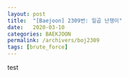 ```yaml
---
layout: post
title:  "[Baejoon] 2309번: 일곱 난쟁이"
date:   2020-03-10
categories: BAEKJOON
permalink: /archivers/boj2309
tags: [brute_force]
---
```


test